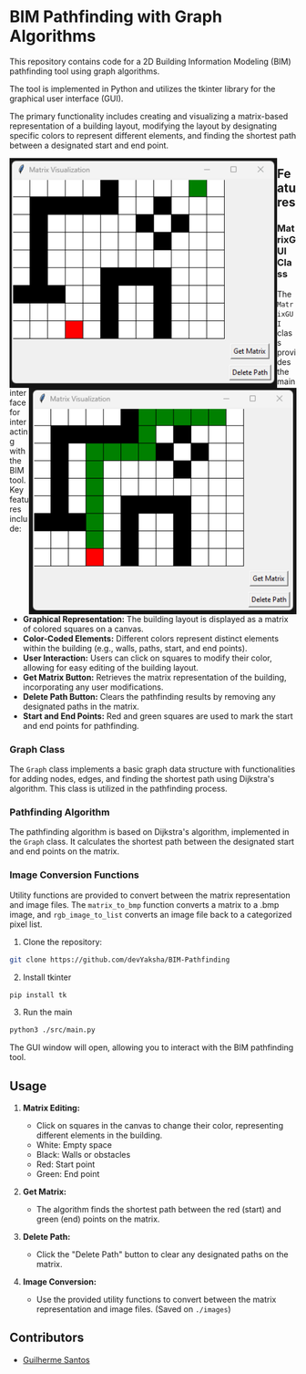 # BIM Pathfinding with Graph Algorithms

This repository contains code for a 2D Building Information Modeling (BIM) pathfinding tool using graph algorithms. 

The tool is implemented in Python and utilizes the tkinter library for the graphical user interface (GUI). 

The primary functionality includes creating and visualizing a matrix-based representation of a building layout, modifying the layout by designating specific colors to represent different elements, and finding the shortest path between a designated start and end point.

 <img align="left" src="images/examples/matrix.png" width="470">
 <img align="right" src="images/examples/final_output.png" width="470">


## Features

### MatrixGUI Class

The `MatrixGUI` class provides the main interface for interacting with the BIM tool. Key features include:

- **Graphical Representation:** The building layout is displayed as a matrix of colored squares on a canvas.
- **Color-Coded Elements:** Different colors represent distinct elements within the building (e.g., walls, paths, start, and end points).
- **User Interaction:** Users can click on squares to modify their color, allowing for easy editing of the building layout.
- **Get Matrix Button:** Retrieves the matrix representation of the building, incorporating any user modifications.
- **Delete Path Button:** Clears the pathfinding results by removing any designated paths in the matrix.
- **Start and End Points:** Red and green squares are used to mark the start and end points for pathfinding.

### Graph Class

The `Graph` class implements a basic graph data structure with functionalities for adding nodes, edges, and finding the shortest path using Dijkstra's algorithm. This class is utilized in the pathfinding process.

### Pathfinding Algorithm

The pathfinding algorithm is based on Dijkstra's algorithm, implemented in the `Graph` class. It calculates the shortest path between the designated start and end points on the matrix.

### Image Conversion Functions

Utility functions are provided to convert between the matrix representation and image files. The `matrix_to_bmp` function converts a matrix to a .bmp image, and `rgb_image_to_list` converts an image file back to a categorized pixel list.


1. Clone the repository:

```bash
git clone https://github.com/devYaksha/BIM-Pathfinding
```

2. Install tkinter

```bash
pip install tk
```

3. Run the main

```bash
python3 ./src/main.py
```
The GUI window will open, allowing you to interact with the BIM pathfinding tool.

## Usage

1. **Matrix Editing:**
   - Click on squares in the canvas to change their color, representing different elements in the building.
   - White: Empty space
   - Black: Walls or obstacles
   - Red: Start point
   - Green: End point

2. **Get Matrix:**
   - The algorithm finds the shortest path between the red (start) and green (end) points on the matrix.

3. **Delete Path:**
   - Click the "Delete Path" button to clear any designated paths on the matrix.

4. **Image Conversion:**
   - Use the provided utility functions to convert between the matrix representation and image files. (Saved on `./images`)

## Contributors

- [Guilherme Santos](https://github.com/devYaksha)

